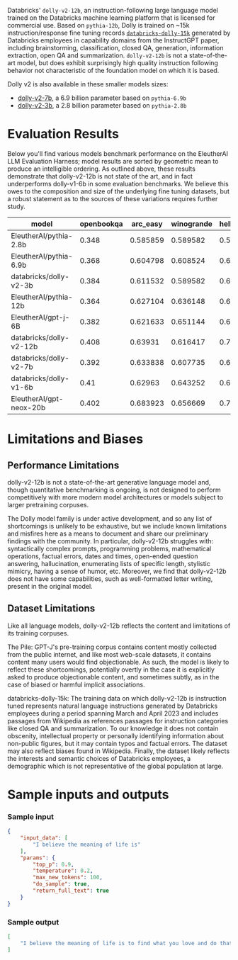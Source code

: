 Databricks' `dolly-v2-12b`, an instruction-following large language model trained on the Databricks machine learning platform that is licensed for commercial use. Based on `pythia-12b`, Dolly is trained on ~15k instruction/response fine tuning records [`databricks-dolly-15k`](https://github.com/databrickslabs/dolly/tree/master/data) generated by Databricks employees in capability domains from the InstructGPT paper, including brainstorming, classification, closed QA, generation, information extraction, open QA and summarization. `dolly-v2-12b` is not a state-of-the-art model, but does exhibit surprisingly  high quality instruction following behavior not characteristic of the foundation model on which it is based.

Dolly v2 is also available in these smaller models sizes:

* [dolly-v2-7b](https://huggingface.co/databricks/dolly-v2-7b), a 6.9 billion parameter based on `pythia-6.9b`
* [dolly-v2-3b](https://huggingface.co/databricks/dolly-v2-3b), a 2.8 billion parameter based on `pythia-2.8b`

# Evaluation Results
Below you'll find various models benchmark performance on the EleutherAI LLM Evaluation Harness; model results are sorted by geometric mean to produce an intelligible ordering. As outlined above, these results demonstrate that dolly-v2-12b is not state of the art, and in fact underperforms dolly-v1-6b in some evaluation benchmarks. We believe this owes to the composition and size of the underlying fine tuning datasets, but a robust statement as to the sources of these variations requires further study.

model|openbookqa|arc_easy|winogrande|hellaswag|arc_challenge|piqa|boolq|gmean
|--|--|--|--|--|--|--|--|--|
EleutherAI/pythia-2.8b|	0.348|	0.585859|	0.589582|	0.591217|	0.323379|	0.73395|	0.638226|	0.523431
EleutherAI/pythia-6.9b|	0.368|	0.604798|	0.608524|	0.631548|	0.343857|	0.761153|	0.6263|	0.543567
databricks/dolly-v2-3b|	0.384|	0.611532|	0.589582|	0.650767|	0.370307|	0.742655|	0.575535|	0.544886
EleutherAI/pythia-12b|	0.364|	0.627104|	0.636148|	0.668094|	0.346416|	0.760065|	0.673394|	0.559676
EleutherAI/gpt-j-6B|	0.382|	0.621633|	0.651144|	0.662617|	0.363481|	0.761153|	0.655963|	0.565936
databricks/dolly-v2-12b|	0.408|	0.63931|	0.616417|	0.707927|	0.388225|	0.757889|	0.568196|	0.56781
databricks/dolly-v2-7b|	0.392|	0.633838|	0.607735|	0.686517|	0.406997|	0.750816|	0.644037|	0.573487
databricks/dolly-v1-6b|	0.41|	0.62963|	0.643252|	0.676758|	0.384812|	0.773667|	0.687768|	0.583431
EleutherAI/gpt-neox-20b|	0.402|	0.683923|	0.656669|	0.7142|	0.408703| 0.784004|	0.695413|	0.602236

# Limitations and Biases

## Performance Limitations
dolly-v2-12b is not a state-of-the-art generative language model and, though quantitative benchmarking is ongoing, is not designed to perform competitively with more modern model architectures or models subject to larger pretraining corpuses.

The Dolly model family is under active development, and so any list of shortcomings is unlikely to be exhaustive, but we include known limitations and misfires here as a means to document and share our preliminary findings with the community.
In particular, dolly-v2-12b struggles with: syntactically complex prompts, programming problems, mathematical operations, factual errors, dates and times, open-ended question answering, hallucination, enumerating lists of specific length, stylistic mimicry, having a sense of humor, etc. Moreover, we find that dolly-v2-12b does not have some capabilities, such as well-formatted letter writing, present in the original model.

## Dataset Limitations
Like all language models, dolly-v2-12b reflects the content and limitations of its training corpuses.

The Pile: GPT-J's pre-training corpus contains content mostly collected from the public internet, and like most web-scale datasets, it contains content many users would find objectionable. As such, the model is likely to reflect these shortcomings, potentially overtly in the case it is explicitly asked to produce objectionable content, and sometimes subtly, as in the case of biased or harmful implicit associations.

databricks-dolly-15k: The training data on which dolly-v2-12b is instruction tuned represents natural language instructions generated by Databricks employees during a period spanning March and April 2023 and includes passages from Wikipedia as references passages for instruction categories like closed QA and summarization. To our knowledge it does not contain obscenity, intellectual property or personally identifying information about non-public figures, but it may contain typos and factual errors. The dataset may also reflect biases found in Wikipedia. Finally, the dataset likely reflects the interests and semantic choices of Databricks employees, a demographic which is not representative of the global population at large.

# Sample inputs and outputs

### Sample input
```json
{
    "input_data": [
        "I believe the meaning of life is"
    ],
    "params": {
        "top_p": 0.9,
        "temperature": 0.2,
        "max_new_tokens": 100,
        "do_sample": true,
        "return_full_text": true
    }
}
```

### Sample output
```json
[
    "I believe the meaning of life is to find what you love and do that thing until you die. I love to write, code, and spend time with my family. I started this blog to document my learning journey in the tech industry and share things I love with others. I hope you enjoy the content and feel free to leave a comment."
]
```
